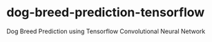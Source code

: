 # dog-breed-prediction-tensorflow
Dog Breed Prediction using Tensorflow Convolutional Neural Network
